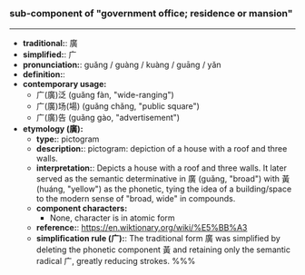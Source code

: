 ## 
### sub-component of "government office; residence or mansion"
---
- **traditional:**: 廣
- **simplified:**: 广
- **pronunciation:**: guǎng / guàng / kuàng / guāng / yǎn
- **definition:**: 
- **contemporary usage:**
  - 广(廣)泛 (guǎng fàn, "wide-ranging")
  - 广(廣)场(場) (guǎng chǎng, "public square")
  - 广(廣)告 (guǎng gào, "advertisement")
- **etymology (廣):**
  - **type:**: pictogram
  - **description:**: pictogram: depiction of a house with a roof and three walls.
  - **interpretation:**: Depicts a house with a roof and three walls. It later served as the semantic determinative in 廣 (guǎng, "broad") with 黃 (huáng, "yellow") as the phonetic, tying the idea of a building/space to the modern sense of "broad, wide" in compounds.
  - **component characters:**
    - None, character is in atomic form
  - **reference:**: https://en.wiktionary.org/wiki/%E5%BB%A3
  - **simplification rule (广):**: The traditional form 廣 was simplified by deleting the phonetic component 黃 and retaining only the semantic radical 广, greatly reducing strokes.
%%%
